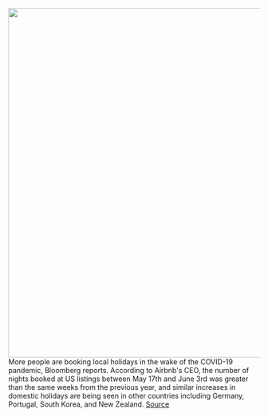 <img src='https://cdn.vox-cdn.com/thumbor/XoG20n2vb0Ctst9pnePJlW76TCg=/0x0:2040x1360/1200x800/filters:focal(857x517:1183x843)/cdn.vox-cdn.com/uploads/chorus_image/image/66906319/akrales_161202_1327_A_0122.0.0.jpeg' width='700px' /><br/>
More people are booking local holidays in the wake of the COVID-19 pandemic, Bloomberg reports. According to Airbnb's CEO, the number of nights booked at US listings between May 17th and June 3rd was greater than the same weeks from the previous year, and similar increases in domestic holidays are being seen in other countries including Germany, Portugal, South Korea, and New Zealand.
<a href='https://www.theverge.com/2020/6/8/21283706/airbnb-coronavirus-covid-19-local-holidays-global-trend-vacation-homes-hotels'> Source <a/>